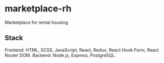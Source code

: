 # marketplace-rh
Marketplace for rental housing

## Stack

Frontend: HTML, SCSS, JavaScript, React, Redux, React Hook Form, React Router DOM.
Backend: Node.js, Express, PostgreSQL.
